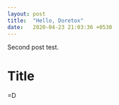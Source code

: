 ```yaml
---
layout: post
title:  "Hello, Doretox"
date:   2020-04-23 21:03:36 +0530
---
```

Second post test.


# Title

=D